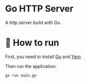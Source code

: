 # Go HTTP Server

A http server build with Go.

# 👷 How to run

First, you need to install [Go](https://nodejs.org/it/) and [Yarn](https://go.dev/dl/)

Then run the application:

```
go run main.go
```
